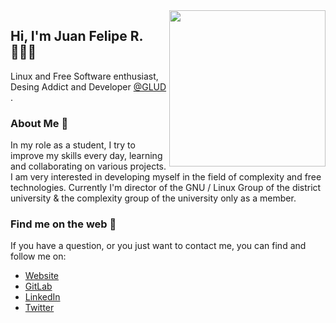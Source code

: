 <img align='right' src="https://64.media.tumblr.com/tumblr_mc0otzjZAM1r1rrxzo1_500.gif" widht=300 height=250>

## Hi, I'm Juan Felipe R. 👨🏻‍💻

Linux and Free Software enthusiast, Desing Addict and Developer [@GLUD](https://glud.udistrital.edu.co/) .

### About Me 👻

In my role as a student, I try to improve my skills every day, learning and collaborating on various projects. I am very interested in developing myself in the field of complexity and free technologies. Currently I'm director of the GNU / Linux Group of the district university & the complexity group of the university only as a member.

### Find me on the web 👾

If you have a question, or you just want to contact me, you can find and follow me on:

 - [Website](https://juferoga.github.io/JuanFelipeCV/) 
 - [GitLab](https://gitlab.com/Juferoga)
 - [LinkedIn](https://www.linkedin.com/in/Juferoga/)
 - [Twitter](https://twitter.com/JuanFelipe_61)

<!--
**Juferoga/Juferoga** is a ✨ _special_ ✨ repository because its `README.md` (this file) appears on your GitHub profile.

Here are some ideas to get you started:

- 🔭 I’m currently working on ...
- 🌱 I’m currently learning ...
- 👯 I’m looking to collaborate on ...
- 🤔 I’m looking for help with ...
- 💬 Ask me about ...
- 📫 How to reach me: ...
- 😄 Pronouns: ...
- ⚡ Fun fact: ...
-->
